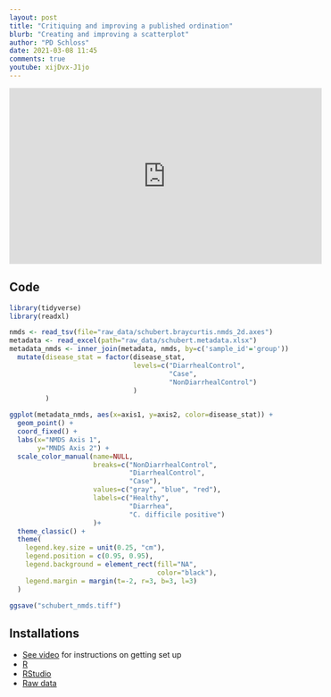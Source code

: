 ```yaml
---
layout: post
title: "Critiquing and improving a published ordination"
blurb: "Creating and improving a scatterplot"
author: "PD Schloss"
date: 2021-03-08 11:45
comments: true
youtube: xijDvx-J1jo
---
```


<iframe style="margin: 0 auto;display:block;" width="560" height="315" src="https://www.youtube.com/embed/{{ page.youtube }}" frameborder="0" allow="accelerometer; autoplay; encrypted-media; gyroscope; picture-in-picture" allowfullscreen></iframe>

## Code

```R
library(tidyverse)
library(readxl)

nmds <- read_tsv(file="raw_data/schubert.braycurtis.nmds_2d.axes")
metadata <- read_excel(path="raw_data/schubert.metadata.xlsx")
metadata_nmds <- inner_join(metadata, nmds, by=c('sample_id'='group')) %>%
  mutate(disease_stat = factor(disease_stat,
                               levels=c("DiarrhealControl",
                                        "Case",
                                        "NonDiarrhealControl")
                               )
         )

ggplot(metadata_nmds, aes(x=axis1, y=axis2, color=disease_stat)) +
  geom_point() +
  coord_fixed() +
  labs(x="NMDS Axis 1",
       y="MNDS Axis 2") +
  scale_color_manual(name=NULL,
                     breaks=c("NonDiarrhealControl",
                              "DiarrhealControl",
                              "Case"),
                     values=c("gray", "blue", "red"),
                     labels=c("Healthy",
                              "Diarrhea",
                              "C. difficile positive")
                     )+
  theme_classic() +
  theme(
    legend.key.size = unit(0.25, "cm"),
    legend.position = c(0.95, 0.95),
    legend.background = element_rect(fill="NA",
                                     color="black"),
    legend.margin = margin(t=-2, r=3, b=3, l=3)
  )

ggsave("schubert_nmds.tiff")
```

## Installations

* [See video](https://www.youtube.com/watch?v=D6CunpqF04E) for instructions on getting set up
* [R](https://r-project.org)
* [RStudio](https://rstudio.com)
* [Raw data](https://github.com/riffomonas/raw_data/releases/latest)
